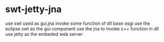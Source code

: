 
# swt-jetty-jna
use swt used as gui,jna invoke some function of dll base osgi
use the eclipse swt as the gui component
use the jna to invoke c++ function in dll
use jetty as the embeded web server
